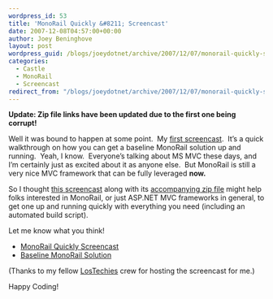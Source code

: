 ```yaml
---
wordpress_id: 53
title: 'MonoRail Quickly &#8211; Screencast'
date: 2007-12-08T04:57:00+00:00
author: Joey Beninghove
layout: post
wordpress_guid: /blogs/joeydotnet/archive/2007/12/07/monorail-quickly-screencast.aspx
categories:
  - Castle
  - MonoRail
  - Screencast
redirect_from: "/blogs/joeydotnet/archive/2007/12/07/monorail-quickly-screencast.aspx/"
---
```

<span style="font-weight: bold">Update: Zip file links have been updated due to the first one being corrupt!</span> 

Well it was bound to happen at some point.&nbsp; My [first screencast](http://screencast.lostechies.com/screencasts/joeyb/monorail%5Fquickly/index.html).&nbsp; It&#8217;s a quick walkthrough on how you can get a baseline MonoRail solution up and running.&nbsp; Yeah, I know.&nbsp; Everyone&#8217;s talking about MS MVC these days, and I&#8217;m certainly just as excited about it as anyone else.&nbsp; But MonoRail is still a very nice MVC framework that can be fully leveraged **now.&nbsp;** 

So I thought [this screencast](http://screencast.lostechies.com/screencasts/joeyb/monorail%5Fquickly/index.html) along with its [accompanying zip file](http://code.google.com/p/joeydotnet/downloads/list) might help folks interested in MonoRail, or just ASP.NET MVC frameworks in general, to get one up and running quickly with everything you need (including an automated build script).

Let me know what you think!

  * [MonoRail Quickly Screencast](http://screencast.lostechies.com/screencasts/joeyb/monorail%5Fquickly/index.html) 
  * [Baseline MonoRail Solution](http://code.google.com/p/joeydotnet/downloads/list) 

(Thanks to my fellow [LosTechies](http://lostechies.com) crew for hosting the screencast for me.)

Happy Coding!